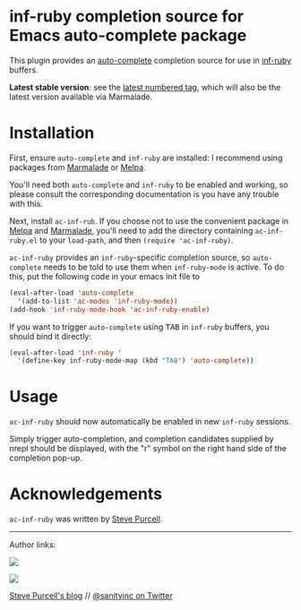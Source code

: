 inf-ruby completion source for Emacs auto-complete package
==========================================================

This plugin provides an [auto-complete](http://cx4a.org/software/auto-complete/)
completion source for use in [inf-ruby](https://github.com/nonsequitur/inf-ruby) buffers.

**Latest stable version**: see the [latest numbered tag](https://github.com/purcell/ac-inf-ruby/tags), which
will also be the latest version available via Marmalade.

Installation
=============

First, ensure `auto-complete` and `inf-ruby` are installed: I recommend
using packages from [Marmalade][marmalade] or [Melpa][melpa].

You'll need both `auto-complete` and `inf-ruby` to be enabled and
working, so please consult the corresponding documentation is you have
any trouble with this.

Next, install `ac-inf-rub`. If you choose not to use the convenient
package in [Melpa][melpa] and [Marmalade][marmalade], you'll need to
add the directory containing `ac-inf-ruby.el` to your `load-path`, and
then `(require 'ac-inf-ruby)`.

`ac-inf-ruby` provides an `inf-ruby`-specific completion source,
so `auto-complete` needs to be told to use them when `inf-ruby-mode` is
active. To do this, put the following code in your emacs init file to

```el
(eval-after-load 'auto-complete
  '(add-to-list 'ac-modes 'inf-ruby-mode))
(add-hook 'inf-ruby-mode-hook 'ac-inf-ruby-enable)
```

If you want to trigger `auto-complete` using <kbd>TAB</kbd> in `inf-ruby` buffers, you
should bind it directly:

```el
(eval-after-load 'inf-ruby '
  '(define-key inf-ruby-mode-map (kbd "TAB") 'auto-complete))
```

Usage
=====

`ac-inf-ruby` should now automatically be enabled in new `inf-ruby` sessions.

Simply trigger auto-completion, and completion candidates supplied by
nrepl should be displayed, with the "r" symbol on the right hand side of the
completion pop-up.

[marmalade]: http://marmalade-repo.org
[melpa]: http://melpa.milkbox.net

Acknowledgements
================

`ac-inf-ruby` was written by [Steve Purcell](https://github.com/purcell).

<hr>

Author links:

[![](http://api.coderwall.com/purcell/endorsecount.png)](http://coderwall.com/purcell)

[![](http://www.linkedin.com/img/webpromo/btn_liprofile_blue_80x15.png)](http://uk.linkedin.com/in/stevepurcell)

[Steve Purcell's blog](http://www.sanityinc.com/) // [@sanityinc on Twitter](https://twitter.com/sanityinc)
